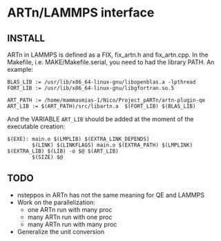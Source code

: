 
# ARTn/LAMMPS interface

## INSTALL

ARTn in LAMMPS is defined as a FIX, fix\_artn.h and fix\_artn.cpp.
In the Makefile, i.e. MAKE/Makefile.serial, you need to had the library PATH.
An example:

```
BLAS_LIB := /usr/lib/x86_64-linux-gnu/libopenblas.a -lpthread
FORT_LIB := /usr/lib/x86_64-linux-gnu/libgfortran.so.5

ART_PATH := /home/mammasmias-1/Nico/Project_pARTn/artn-plugin-qe
ART_LIB := $(ART_PATH)/src/libartn.a  $(FORT_LIB) $(BLAS_LIB)
```

And the VARIABLE `ART_LIB` should be added at the moment of the executable creation:
```
$(EXE): main.o $(LMPLIB) $(EXTRA_LINK_DEPENDS)
        $(LINK) $(LINKFLAGS) main.o $(EXTRA_PATH) $(LMPLINK) $(EXTRA_LIB) $(LIB) -o $@ $(ART_LIB)
        $(SIZE) $@
```


## TODO

- nsteppos in ARTn has not the same meaning for QE and LAMMPS
- Work on the parallelization:
  - one ARTn run with many proc
  - many ARTn run with one proc
  - many ARTn run with many proc
- Generalize the unit conversion

